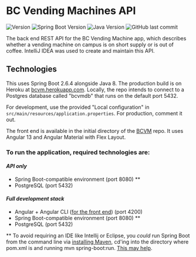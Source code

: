 # BC Vending Machines API

![Version](https://img.shields.io/badge/version-1.0.0-red?style=for-the-badge)
![Spring Boot Version](https://img.shields.io/badge/spring%20boot-2.6.4-green?style=for-the-badge)
![Java Version](https://img.shields.io/badge/java-8-orange?style=for-the-badge)
![GitHub last commit](https://img.shields.io/github/last-commit/zachneill/bc-vending-machines?color=purple&style=for-the-badge) 

The back end REST API for the BC Vending Machine app, which describes whether a vending machine on campus is on short supply or is out of coffee. IntelliJ IDEA was used to create and maintain this API. 

## Technologies

This uses Spring Boot 2.6.4 alongside Java 8. The production build is on Heroku at [bcvm.herokuapp.com](https://bcvm.herokuapp.com/test). Locally, the repo intends to connect to a Postgres database called "bcvmdb" that runs on the default port 5432.

For development, use the provided "Local configuration" in `src/main/resources/application.properties`. For production, comment it out.

The front end is available in the initial directory of the [BCVM](https://github.com/zachneill/bcvm) repo. It uses Angular 13 and Angular Material with Flex Layout.

### To run the application, required technologies are:

#### _API only_

- Spring Boot-compatible environment (port 8080) **
- PostgreSQL (port 5432)

#### _Full development stack_

- Angular + Angular CLI ([for the front end](https://github.com/zachneill/bcvm)) (port 4200)
- Spring Boot-compatible environment (port 8080) **
- PostgreSQL (port 5432)

\** To avoid requiring an IDE like Intellij or Eclipse, you _could_ run Spring Boot from the command line via [installing Maven](https://mkyong.com/maven/how-to-install-maven-in-windows/), cd'ing into the directory where pom.xml is and running mvn spring-boot:run. [This may help](https://stackoverflow.com/a/56616547).
